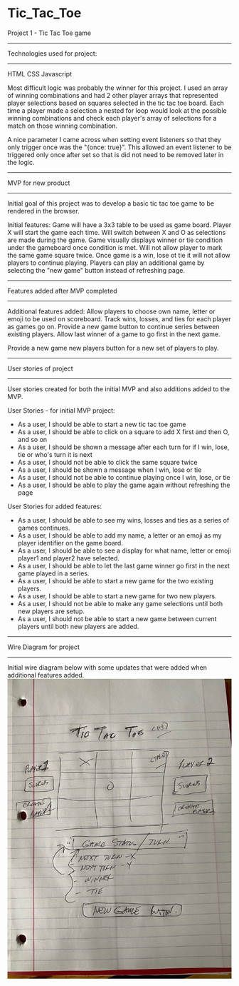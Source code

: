 # Tic_Tac_Toe
Project 1 - Tic Tac Toe game
*******************************
Technologies used for project:
*******************************
HTML
CSS 
Javascript

Most difficult logic was probably the winner for this project.  I used an array of winning combinations and had 2 other player arrays that represented player selections based on squares selected in the tic tac toe board.  Each time a player made a selection a nested for loop would look at the possible winning combinations and check each player's array of selections for a match on those winning combination.

A nice parameter I came across when setting event listeners so that they only trigger once was the "{once: true}".  This allowed an event listener to be triggered only once after set so that is did not need to be removed later in the logic.


*******************************
MVP for new product
*******************************
Initial goal of this project was to develop a basic tic tac toe game to be rendered in the browser.

Initial features:
Game will have a 3x3 table to be used as game board.
Player X will start the game each time.
Will switch between X and O as selections are made during the game.
Game visually displays winner or tie condition under the gameboard once condition is met.
Will not allow player to mark the same game square twice.
Once game is a win, lose ot tie it will not allow players to continue playing.
Players can play an additional game by selecting the "new game" button instead of refreshing page.

***********************************
Features added after MVP completed
***********************************
Additional features added:
Allow players to choose own name, letter or emoji to be used on scoreboard.
Track wins, losses, and ties for each player as games go on.
Provide a new game button to continue series between existing players.
Allow last winner of a game to go first in the next game.

Provide a new game new players button for a new set of players to play.


*******************************
User stories of project
*******************************
User stories created for both the initial MVP and also additions added to the MVP.

User Stories - for initial MVP project:
* As a user, I should be able to start a new tic tac toe game
* As a user, I should be able to click on a square to add X first and then O, and so on
* As a user, I should be shown a message after each turn for if I win, lose, tie or who's turn it is next
* As a user, I should not be able to click the same square twice
* As a user, I should be shown a message when I win, lose or tie
* As a user, I should not be able to continue playing once I win, lose, or tie
* As a user, I should be able to play the game again without refreshing the page

User Stories for added features:
* As a user, I should be able to see my wins, losses and ties as a series of games continues.
* As a user, I should be able to add my name, a letter or an emoji as my player identifier on the game board.
* As a user, I should be able to see a display for what name, letter or emoji player1 and player2 have selected.
* As a user, I should be able to let the last game winner go first in the next game played in a series.
* As a user, I should be able to start a new game for the two existing players.
* As a user, I should be able to start a new game for two new players.
* As a user, I should not be able to make any game selections until both new players are setup.
* As a user, I should not be able to start a new game between current players until both new players are added.

<!-- ![wireDiagram](TicTacToeUserStories.pages) -->

*******************************
Wire Diagram for project
*******************************
Initial wire diagram below with some updates that were added when additional features added.
![wireDiagram](wireDiagram.jpeg)




